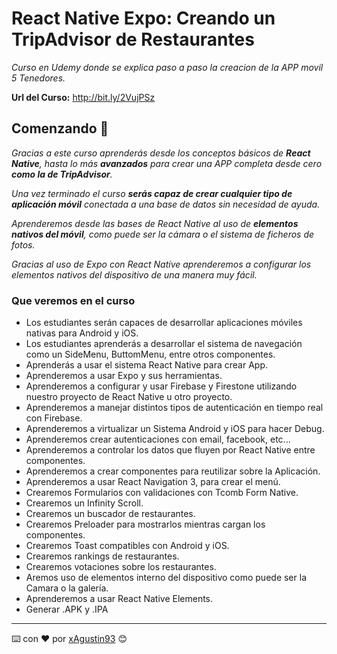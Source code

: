 # React Native Expo: Creando un TripAdvisor de Restaurantes

_Curso en Udemy donde se explica paso a paso la creacion de la APP movil 5 Tenedores._

**Url del Curso:** http://bit.ly/2VujPSz


## Comenzando 🚀

_Gracias a este curso aprenderás desde los conceptos básicos de **React Native**, hasta lo más **avanzados** para crear una APP completa desde cero **como la de TripAdvisor**._

_Una vez terminado el curso **serás capaz de crear cualquier tipo de aplicación móvil** conectada a una base de datos sin necesidad de ayuda._

_Aprenderemos desde las bases de React Native al uso de **elementos nativos del móvil**, como puede ser la cámara o el sistema de ficheros de fotos._

_Gracias al uso de Expo con React Native aprenderemos a configurar los elementos nativos del dispositivo de una manera muy fácil._


### Que veremos en el curso

* Los estudiantes serán capaces de desarrollar aplicaciones móviles nativas para Android y iOS.
* Los estudiantes aprenderás a desarrollar el sistema de navegación como un SideMenu, ButtomMenu, entre otros componentes.
* Aprenderás a usar el sistema React Native para crear App.
* Aprenderemos a usar Expo y sus herramientas.
* Aprenderemos a configurar y usar Firebase y Firestone utilizando nuestro proyecto de React Native u otro proyecto.
* Aprenderemos a manejar distintos tipos de autenticación en tiempo real con Firebase.
* Aprenderemos a virtualizar un Sistema Android y iOS para hacer Debug.
* Aprenderemos crear autenticaciones con email, facebook, etc...
* Aprenderemos a controlar los datos que fluyen por React Native entre componentes.
* Aprenderemos a crear componentes para reutilizar sobre la Aplicación.
* Aprenderemos a usar React Navigation 3, para crear el menú.
* Crearemos Formularios con validaciones con Tcomb Form Native.
* Crearemos un Infinity Scroll.
* Crearemos un buscador de restaurantes.
* Crearemos Preloader para mostrarlos mientras cargan los componentes.
* Crearemos Toast compatibles con Android y iOS.
* Crearemos rankings de restaurantes.
* Crearemos votaciones sobre los restaurantes.
* Aremos uso de elementos interno del dispositivo como puede ser la Camara o la galería.
* Aprenderemos a usar React Native Elements.
* Generar .APK y .IPA


---
⌨️ con ❤️ por [xAgustin93](https://github.com/xAgustin93) 😊
